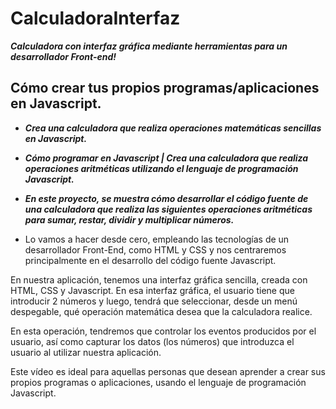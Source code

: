 # CalculadoraInterfaz
**_Calculadora con interfaz gráfica mediante herramientas para un desarrollador Front-end!_**

## Cómo crear tus propios programas/aplicaciones en Javascript. 
- **_Crea una calculadora que realiza operaciones matemáticas sencillas en Javascript._**
- **_Cómo programar en Javascript | Crea una calculadora que realiza operaciones aritméticas utilizando el lenguaje de programación Javascript._**

- **_En este proyecto, se muestra cómo desarrollar el código fuente de una calculadora que realiza las siguientes operaciones aritméticas para sumar, restar, dividir y multiplicar números._**
- Lo vamos a hacer desde cero, empleando las tecnologías de un desarrollador Front-End, como HTML y CSS y nos centraremos principalmente en el desarrollo del código fuente Javascript.

En nuestra aplicación, tenemos una interfaz gráfica sencilla, creada con HTML, CSS y Javascript. En esa interfaz gráfica, el usuario tiene que introducir 2 números y luego, tendrá que seleccionar, desde un menú despegable, qué operación matemática desea que la calculadora realice. 

En esta operación, tendremos que controlar los eventos producidos por el usuario, así como capturar los datos (los números) que introduzca el usuario al utilizar nuestra aplicación. 

Este vídeo es ideal para aquellas personas que desean aprender a crear sus propios programas o aplicaciones, usando el lenguaje de programación Javascript. 
